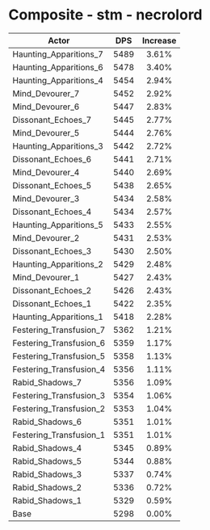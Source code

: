 # Composite - stm - necrolord
| Actor | DPS | Increase |
|---|:---:|:---:|
|Haunting_Apparitions_7|5489|3.61%|
|Haunting_Apparitions_6|5478|3.40%|
|Haunting_Apparitions_4|5454|2.94%|
|Mind_Devourer_7|5452|2.92%|
|Mind_Devourer_6|5447|2.83%|
|Dissonant_Echoes_7|5445|2.77%|
|Mind_Devourer_5|5444|2.76%|
|Haunting_Apparitions_3|5442|2.72%|
|Dissonant_Echoes_6|5441|2.71%|
|Mind_Devourer_4|5440|2.69%|
|Dissonant_Echoes_5|5438|2.65%|
|Mind_Devourer_3|5434|2.58%|
|Dissonant_Echoes_4|5434|2.57%|
|Haunting_Apparitions_5|5433|2.55%|
|Mind_Devourer_2|5431|2.53%|
|Dissonant_Echoes_3|5430|2.50%|
|Haunting_Apparitions_2|5429|2.48%|
|Mind_Devourer_1|5427|2.43%|
|Dissonant_Echoes_2|5426|2.43%|
|Dissonant_Echoes_1|5422|2.35%|
|Haunting_Apparitions_1|5418|2.28%|
|Festering_Transfusion_7|5362|1.21%|
|Festering_Transfusion_6|5359|1.17%|
|Festering_Transfusion_5|5358|1.13%|
|Festering_Transfusion_4|5356|1.11%|
|Rabid_Shadows_7|5356|1.09%|
|Festering_Transfusion_3|5354|1.06%|
|Festering_Transfusion_2|5353|1.04%|
|Rabid_Shadows_6|5351|1.01%|
|Festering_Transfusion_1|5351|1.01%|
|Rabid_Shadows_4|5345|0.89%|
|Rabid_Shadows_5|5344|0.88%|
|Rabid_Shadows_3|5337|0.74%|
|Rabid_Shadows_2|5336|0.72%|
|Rabid_Shadows_1|5329|0.59%|
|Base|5298|0.00%|
